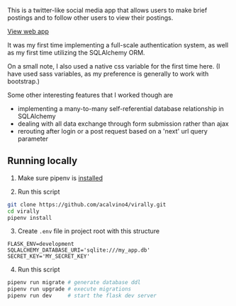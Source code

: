 This is a twitter-like social media app that allows users to make brief postings and to follow other users to view their postings.

[View web app](https://virally-2.herokuapp.com/login)

It was my first time implementing a full-scale authentication system, as well as my first time utilizing the SQLAlchemy ORM.

On a small note, I also used a native css variable for the first time here. (I have used sass variables, as my preference is generally to work with bootstrap.)

Some other interesting features that I worked though are
* implementing a many-to-many self-referential database relationship in SQLAlchemy
* dealing with all data exchange through form submission rather than ajax
* rerouting after login or a post request based on a 'next' url query parameter

## Running locally

1. Make sure pipenv is [installed](https://pipenv.pypa.io/en/latest/#install-pipenv-today)

2. Run this script
```bash
git clone https://github.com/acalvino4/virally.git
cd virally
pipenv install
```

3. Create `.env` file in project root with this structure
```
FLASK_ENV=development
SQLALCHEMY_DATABASE_URI='sqlite:///my_app.db'
SECRET_KEY='MY_SECRET_KEY'
```

4. Run this script
```bash
pipenv run migrate # generate database ddl
pipenv run upgrade # execute migrations
pipenv run dev     # start the flask dev server
```
